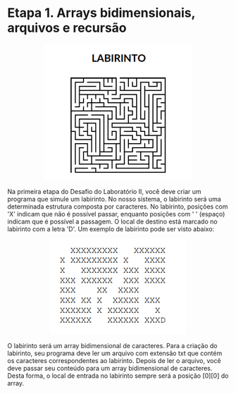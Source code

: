# Etapa 1. Arrays bidimensionais, arquivos e recursão

<div align = "center">

![alt text](image-1.png)

</div>

Na primeira etapa do Desafio do Laboratório II, você deve criar um
programa que simule um labirinto. No nosso sistema, o labirinto será uma
determinada estrutura composta por caracteres. No labirinto, posições com 'X'
indicam que não é possível passar, enquanto posições com ' ' (espaço) indicam
que é possível a passagem. O local de destino está marcado no labirinto com a
letra 'D'. Um exemplo de labirinto pode ser visto abaixo:

<div align = "center">

![alt text](image.png)

</div>


O labirinto será um array bidimensional de caracteres. Para a criação do
labirinto, seu programa deve ler um arquivo com extensão txt que contém os
caracteres correspondentes ao labirinto. Depois de ler o arquivo, você deve passar
seu conteúdo para um array bidimensional de caracteres. Desta forma, o local de
entrada no labirinto sempre será a posição [0][0] do array.



